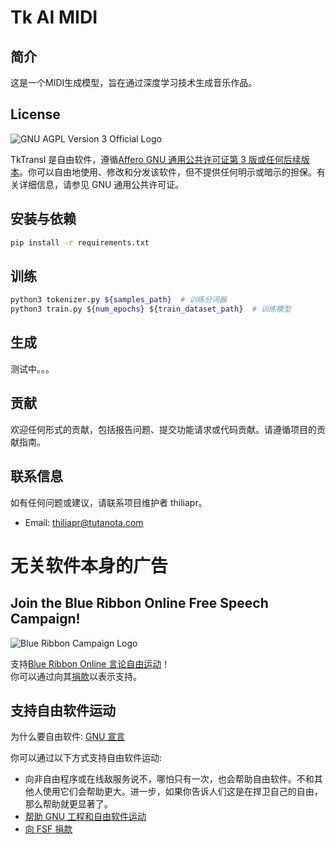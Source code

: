 # Tk AI MIDI
## 简介
这是一个MIDI生成模型，旨在通过深度学习技术生成音乐作品。

## License
![GNU AGPL Version 3 Official Logo](https://www.gnu.org/graphics/agplv3-with-text-162x68.png)

TkTransl 是自由软件，遵循[Affero GNU 通用公共许可证第 3 版或任何后续版本](https://www.gnu.org/licenses/agpl-3.0.html)。你可以自由地使用、修改和分发该软件，但不提供任何明示或暗示的担保。有关详细信息，请参见 GNU 通用公共许可证。

## 安装与依赖
```bash
pip install -r requirements.txt
```

## 训练
```bash
python3 tokenizer.py ${samples_path}  # 训练分词器
python3 train.py ${num_epochs} ${train_dataset_path}  # 训练模型
```

## 生成
测试中。。。

## 贡献
欢迎任何形式的贡献，包括报告问题、提交功能请求或代码贡献。请遵循项目的贡献指南。

## 联系信息
如有任何问题或建议，请联系项目维护者 thiliapr。
- Email: thiliapr@tutanota.com

# 无关软件本身的广告
## Join the Blue Ribbon Online Free Speech Campaign!
![Blue Ribbon Campaign Logo](https://www.eff.org/files/brstrip.gif)

支持[Blue Ribbon Online 言论自由运动](https://www.eff.org/pages/blue-ribbon-campaign)！  
你可以通过向其[捐款](https://supporters.eff.org/donate)以表示支持。

## 支持自由软件运动
为什么要自由软件: [GNU 宣言](https://www.gnu.org/gnu/manifesto.html)

你可以通过以下方式支持自由软件运动:
- 向非自由程序或在线敌服务说不，哪怕只有一次，也会帮助自由软件。不和其他人使用它们会帮助更大。进一步，如果你告诉人们这是在捍卫自己的自由，那么帮助就更显著了。
- [帮助 GNU 工程和自由软件运动](https://www.gnu.org/help/help.html)
- [向 FSF 捐款](https://www.fsf.org/about/ways-to-donate/)